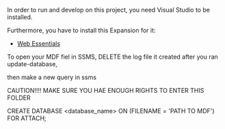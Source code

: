 In order to run and develop on this project, you need Visual Studio to be installed.

Furthermore, you have to install this Expansion for it:
- [Web Essentials](https://marketplace.visualstudio.com/items?itemName=MadsKristensen.WebExtensionPack2017)

To open your MDF fiel in SSMS, DELETE the log file it created after you ran update-database,

then make a new query in ssms


CAUTION!!!! MAKE SURE YOU HAE ENOUGH RIGHTS TO ENTER THIS FOLDER  

CREATE DATABASE <database_name>
    ON (FILENAME = 'PATH TO MDF') 
    FOR ATTACH;  